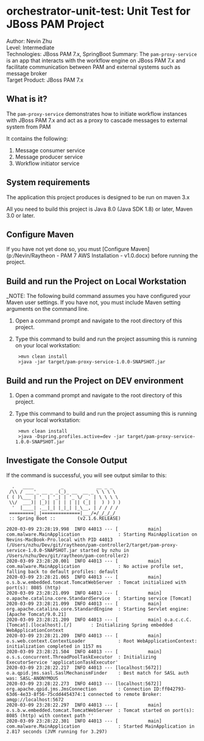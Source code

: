 orchestrator-unit-test: Unit Test for JBoss PAM Project
======================================================
Author: Nevin Zhu  
Level: Intermediate  
Technologies: JBoss PAM 7.x, SpringBoot
Summary: The `pam-proxy-service` is an app that interacts with the workflow engine on JBoss PAM 7.x and facilitate communication between PAM and external systems such as message broker  
Target Product: JBoss PAM 7.x

What is it?
-----------

The `pam-proxy-service` demonstrates how to initiate workflow instances with JBoss PAM 7.x and act as a proxy to cascade messages to external system from PAM

It contains the following:

1. Message consumer service 
2. Message producer service
3. Workflow initiator service 



System requirements
-------------------

The application this project produces is designed to be run on maven 3.x

All you need to build this project is Java 8.0 (Java SDK 1.8) or later, Maven 3.0 or later.

 
Configure Maven
---------------

If you have not yet done so, you must [Configure Maven](p:/Nevin/Raytheon - PAM 7 AWS Installation - v1.0.docx) before running the project.


Build and run the Project on Local Workstation
-----------------------------------------------

_NOTE: The following build command assumes you have configured your Maven user settings. If you have not, you must include Maven setting arguments on the command line. 

1. Open a command prompt and navigate to the root directory of this project.
2. Type this command to build and run the project assuming this is running on your local workstation:

        >mvn clean install
        >java -jar target/pam-proxy-service-1.0.0-SNAPSHOT.jar
        

Build and run the Project on DEV environment
-----------------------------------------------

1. Open a command prompt and navigate to the root directory of this project.
2. Type this command to build and run the project assuming this is running on your local workstation:

        >mvn clean install
        >java -Dspring.profiles.active=dev -jar target/pam-proxy-service-1.0.0-SNAPSHOT.jar
        

Investigate the Console Output
------------------------------------

If the command is successful, you will see output similar to this:

```text
  .   ____          _            __ _ _
 /\\ / ___'_ __ _ _(_)_ __  __ _ \ \ \ \
( ( )\___ | '_ | '_| | '_ \/ _` | \ \ \ \
 \\/  ___)| |_)| | | | | || (_| |  ) ) ) )
  '  |____| .__|_| |_|_| |_\__, | / / / /
 =========|_|==============|___/=/_/_/_/
 :: Spring Boot ::        (v2.1.6.RELEASE)

2020-03-09 23:28:19.998  INFO 44013 --- [           main] com.malware.MainApplication              : Starting MainApplication on Nevins-MacBook-Pro.local with PID 44013 (/Users/nzhu/Dev/git/raytheon/pam-controller2/target/pam-proxy-service-1.0.0-SNAPSHOT.jar started by nzhu in /Users/nzhu/Dev/git/raytheon/pam-controller2)
2020-03-09 23:28:20.001  INFO 44013 --- [           main] com.malware.MainApplication              : No active profile set, falling back to default profiles: default
2020-03-09 23:28:21.065  INFO 44013 --- [           main] o.s.b.w.embedded.tomcat.TomcatWebServer  : Tomcat initialized with port(s): 8085 (http)
2020-03-09 23:28:21.099  INFO 44013 --- [           main] o.apache.catalina.core.StandardService   : Starting service [Tomcat]
2020-03-09 23:28:21.099  INFO 44013 --- [           main] org.apache.catalina.core.StandardEngine  : Starting Servlet engine: [Apache Tomcat/9.0.21]
2020-03-09 23:28:21.209  INFO 44013 --- [           main] o.a.c.c.C.[Tomcat].[localhost].[/]       : Initializing Spring embedded WebApplicationContext
2020-03-09 23:28:21.209  INFO 44013 --- [           main] o.s.web.context.ContextLoader            : Root WebApplicationContext: initialization completed in 1157 ms
2020-03-09 23:28:21.504  INFO 44013 --- [           main] o.s.s.concurrent.ThreadPoolTaskExecutor  : Initializing ExecutorService 'applicationTaskExecutor'
2020-03-09 23:28:22.217  INFO 44013 --- [localhost:5672]] o.a.qpid.jms.sasl.SaslMechanismFinder    : Best match for SASL auth was: SASL-ANONYMOUS
2020-03-09 23:28:22.273  INFO 44013 --- [localhost:5672]] org.apache.qpid.jms.JmsConnection        : Connection ID:ff042793-63d6-4e33-8f56-75cdd4454374:1 connected to remote Broker: amqp://localhost:5672
2020-03-09 23:28:22.297  INFO 44013 --- [           main] o.s.b.w.embedded.tomcat.TomcatWebServer  : Tomcat started on port(s): 8085 (http) with context path ''
2020-03-09 23:28:22.301  INFO 44013 --- [           main] com.malware.MainApplication              : Started MainApplication in 2.817 seconds (JVM running for 3.297)
```
   

